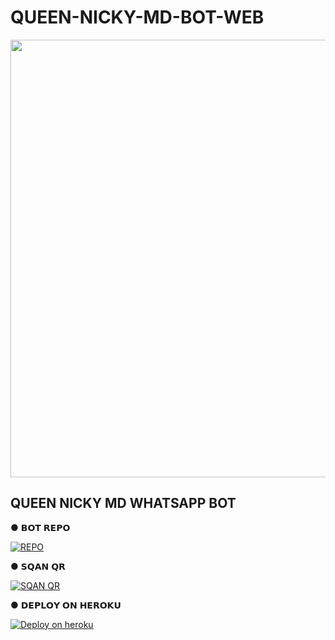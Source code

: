 # QUEEN-NICKY-MD-BOT-WEB


<p align="center">
<a href="https://github.com/nipuna15">
    <img src="https://telegra.ph/file/c7040406048b68186d012.jpg" width="700px">
  </a>
  

   ##       QUEEN NICKY MD WHATSAPP BOT




● 𝗕𝗢𝗧 𝗥𝗘𝗣𝗢

  [![REPO](https://telegra.ph/file/17da0b506cb3114e07c26.jpg)](https://github.com/QUEEN-NICKY-MD-V1/QUEEN-NICKY-MD/frok) 


● 𝗦𝗤𝗔𝗡 𝗤𝗥

[![SQAN QR](https://telegra.ph/file/287bdd06e8ef87c83a39e.jpg)](https://queen-nicky-qr-506a6923818b.herokuapp.com/)


● 𝗗𝗘𝗣𝗟𝗢𝗬 𝗢𝗡 𝗛𝗘𝗥𝗢𝗞𝗨

[![Deploy on heroku](https://telegra.ph/file/123b0631fdcd0d2072ecb.jpg)](https://heroku.com/deploy?template=https://github.com/QUEEN-NICKY-MD-V1/QUEEN-NICKY-MD.git)

